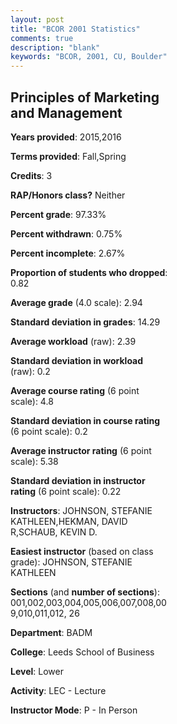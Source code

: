 ```yaml
---
layout: post
title: "BCOR 2001 Statistics"
comments: true
description: "blank"
keywords: "BCOR, 2001, CU, Boulder"
--- 
```

<head>
<script src="https://ajax.googleapis.com/ajax/libs/jquery/2.1.3/jquery.min.js"></script>
<script src="https://dl.dropboxusercontent.com/s/pc42nxpaw1ea4o9/highcharts.js?dl=0"></script>
<!-- <script src="../assets/js/highcharts.js"></script> -->
<style type="text/css">@font-face {
	font-family: "Bebas Neue";
	src: url(https://www.filehosting.org/file/details/544349/BebasNeue%20Regular.otf) format("opentype");
	}
	h1.Bebas { 
		font-family: "Bebas Neue", Verdana, Tahoma;
	}
</style>
</head>
<body>
	<div id="container" style="float: right; width: 45%; height: 88%; margin-left: 2.5%; margin-right: 2.5%;"></div>
	<script language="JavaScript">
		$(document).ready(function() {
		var chart = {type: 'column'};
		var title = {text: 'Grade Distribution'};
		var xAxis = {categories: ['A','B','C','D','F'],crosshair: true};
		var yAxis = {min: 0,title: {text: 'Percentage'}};
		var tooltip = {headerFormat: '<center><b><span style="font-size:20px">{point.key}</span></b></center>',
		               pointFormat: '<td style="padding:0"><b>{point.y:.1f}%</b></td>',
		               footerFormat: '</table>',shared: true,useHTML: true};
		var plotOptions = {column: {pointPadding: 0.0,borderWidth: 0}};  
		var credits = {enabled: false};var series= [{name: 'Percent',data: [19.54,60.02,18.8,1.42,0.23,]}];
		var json = {};
		json.chart = chart;
		json.title = title;
		json.tooltip = tooltip;
		json.xAxis = xAxis;
		json.yAxis = yAxis;  
		json.series = series;
		json.plotOptions = plotOptions;  
		json.credits = credits;
		$('#container').highcharts(json);
	});
	</script>
</body>
			   
## Principles of Marketing and Management

**Years provided**: 2015,2016

**Terms provided**: Fall,Spring

**Credits**: 3

**RAP/Honors class?** Neither

**Percent grade**: 97.33%

**Percent withdrawn**: 0.75%

**Percent incomplete**: 2.67%

**Proportion of students who dropped**: 0.82

**Average grade** (4.0 scale): 2.94

**Standard deviation in grades**: 14.29

**Average workload** (raw): 2.39

**Standard deviation in workload** (raw): 0.2

**Average course rating** (6 point scale): 4.8

**Standard deviation in course rating** (6 point scale): 0.2

**Average instructor rating** (6 point scale): 5.38

**Standard deviation in instructor rating** (6 point scale): 0.22

**Instructors**: JOHNSON, STEFANIE KATHLEEN,HEKMAN, DAVID R,SCHAUB, KEVIN D.

**Easiest instructor** (based on class grade): JOHNSON, STEFANIE KATHLEEN

**Sections** (and **number of sections**): 001,002,003,004,005,006,007,008,009,010,011,012, 26

**Department**: BADM

**College**: Leeds School of Business

**Level**: Lower

**Activity**: LEC - Lecture

**Instructor Mode**: P  - In Person